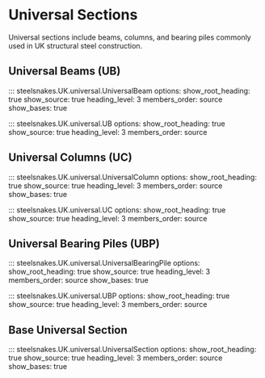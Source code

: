 # Universal Sections

Universal sections include beams, columns, and bearing piles commonly used in UK structural steel construction.

## Universal Beams (UB)

::: steelsnakes.UK.universal.UniversalBeam
    options:
        show_root_heading: true
        show_source: true
        heading_level: 3
        members_order: source
        show_bases: true

::: steelsnakes.UK.universal.UB
    options:
        show_root_heading: true
        show_source: true
        heading_level: 3
        members_order: source

## Universal Columns (UC)

::: steelsnakes.UK.universal.UniversalColumn
    options:
        show_root_heading: true
        show_source: true
        heading_level: 3
        members_order: source
        show_bases: true

::: steelsnakes.UK.universal.UC
    options:
        show_root_heading: true
        show_source: true
        heading_level: 3
        members_order: source

## Universal Bearing Piles (UBP)

::: steelsnakes.UK.universal.UniversalBearingPile
    options:
        show_root_heading: true
        show_source: true
        heading_level: 3
        members_order: source
        show_bases: true

::: steelsnakes.UK.universal.UBP
    options:
        show_root_heading: true
        show_source: true
        heading_level: 3
        members_order: source

## Base Universal Section

::: steelsnakes.UK.universal.UniversalSection
    options:
        show_root_heading: true
        show_source: true
        heading_level: 3
        members_order: source
        show_bases: true
